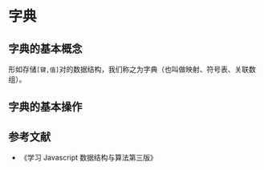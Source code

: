 # 字典

## 字典的基本概念

形如存储`[键,值]`对的数据结构，我们称之为字典（也叫做映射、符号表、关联数组）。

## 字典的基本操作

## 参考文献

- 《学习 Javascript 数据结构与算法第三版》
